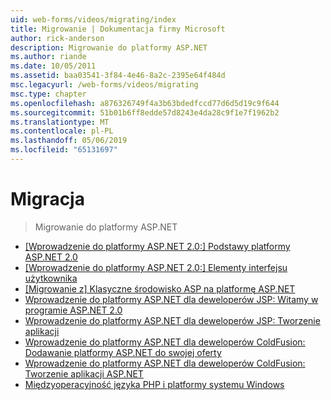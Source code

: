 ```yaml
---
uid: web-forms/videos/migrating/index
title: Migrowanie | Dokumentacja firmy Microsoft
author: rick-anderson
description: Migrowanie do platformy ASP.NET
ms.author: riande
ms.date: 10/05/2011
ms.assetid: baa03541-3f84-4e46-8a2c-2395e64f484d
msc.legacyurl: /web-forms/videos/migrating
msc.type: chapter
ms.openlocfilehash: a876326749f4a3b63bdedfccd77d6d5d19c9f644
ms.sourcegitcommit: 51b01b6ff8edde57d8243e4da28c9f1e7f1962b2
ms.translationtype: MT
ms.contentlocale: pl-PL
ms.lasthandoff: 05/06/2019
ms.locfileid: "65131697"
---
```

# <a name="migrating"></a>Migracja

> Migrowanie do platformy ASP.NET

- [[Wprowadzenie do platformy ASP.NET 2.0:] Podstawy platformy ASP.NET 2.0](intro-to-aspnet-20-aspnet-20-fundamentals.md)
- [[Wprowadzenie do platformy ASP.NET 2.0:] Elementy interfejsu użytkownika](intro-to-aspnet-20-user-interface-elements.md)
- [[Migrowanie z] Klasyczne środowisko ASP na platformę ASP.NET](migrating-from-classic-asp-to-aspnet.md)
- [Wprowadzenie do platformy ASP.NET dla deweloperów JSP: Witamy w programie ASP.NET 2.0](intro-to-aspnet-for-jsp-developers-welcome-to-aspnet-20.md)
- [Wprowadzenie do platformy ASP.NET dla deweloperów JSP: Tworzenie aplikacji](intro-to-aspnet-for-jsp-developers-building-applications.md)
- [Wprowadzenie do platformy ASP.NET dla deweloperów ColdFusion: Dodawanie platformy ASP.NET do swojej oferty](intro-to-aspnet-for-coldfusion-developers-adding-aspnet-to-your-repertoire.md)
- [Wprowadzenie do platformy ASP.NET dla deweloperów ColdFusion: Tworzenie aplikacji ASP.NET](introduction-to-aspnet-for-coldfusion-developers-building-an-aspnet-application.md)
- [Międzyoperacyjność języka PHP i platformy systemu Windows](interop-between-php-and-the-windows-platform.md)
